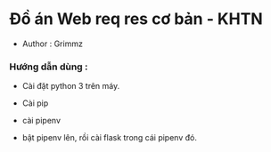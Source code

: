 # Đồ án Web req res cơ bản - KHTN 
- Author : Grimmz

### Hướng dẫn dùng : 

- Cài đặt python 3 trên máy.

- Cài pip 

- cài pipenv 

- bật pipenv lên, rồi cài flask trong cái pipenv đó.  




